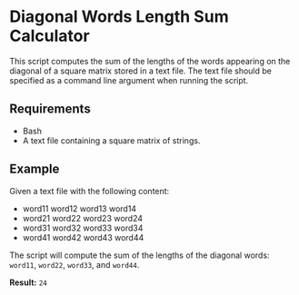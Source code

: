 # Diagonal Words Length Sum Calculator

This script computes the sum of the lengths of the words appearing on the diagonal of a square matrix stored in a text file. The text file should be specified as a command line argument when running the script.

## Requirements

- Bash
- A text file containing a square matrix of strings.

## Example

Given a text file with the following content:

- word11 word12 word13 word14
- word21 word22 word23 word24
- word31 word32 word33 word34
- word41 word42 word43 word44

The script will compute the sum of the lengths of the diagonal words: `word11`, `word22`, `word33`, and `word44`.

**Result:** `24`
